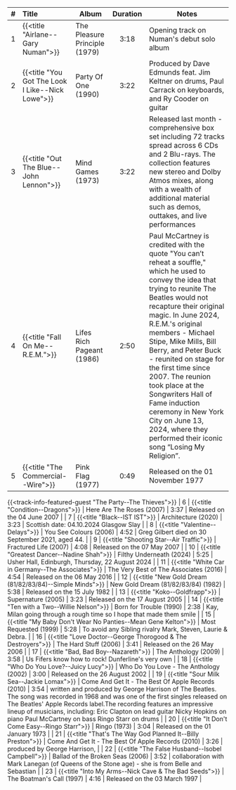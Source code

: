 | #  | Title                                                         | Album                                              | Duration | Notes                                                                                                                                                                                                                                                                                                                                                                                                                                                                                                                     |
|:--:|:--------------------------------------------------------------|----------------------------------------------------|:--------:|---------------------------------------------------------------------------------------------------------------------------------------------------------------------------------------------------------------------------------------------------------------------------------------------------------------------------------------------------------------------------------------------------------------------------------------------------------------------------------------------------------------------------|
| 1  | {{<title "Airlane--Gary Numan">}}                             | The Pleasure Principle (1979)                      |   3:18   | Opening track on Numan's debut solo album                                                                                                                                                                                                                                                                                                                                                                                                                                                                                 |
| 2  | {{<title "You Got The Look I Like--Nick Lowe">}}              | Party Of One (1990)                                |   3:22   | Produced by Dave Edmunds feat. Jim Keltner on drums, Paul Carrack on keyboards, and Ry Cooder on guitar                                                                                                                                                                                                                                                                                                                                                                                                                   |
| 3  | {{<title "Out The Blue--John Lennon">}}                       | Mind Games (1973)                                  |   3:22   | Released last month - comprehensive box set including 72 tracks spread across 6 CDs and 2 Blu-rays. The collection features new stereo and Dolby Atmos mixes, along with a wealth of additional material such as demos, outtakes, and live performances                                                                                                                                                                                                                                                                   |
| 4  | {{<title "Fall On Me--R.E.M.">}}                              | Lifes Rich Pageant (1986)                          |   2:50   | Paul McCartney is credited with the quote "You can’t reheat a souffle," which he used to convey the idea that trying to reunite The Beatles would not recapture their original magic.        In June 2024, R.E.M.'s original members - Michael Stipe, Mike Mills, Bill Berry, and Peter Buck - reunited on stage for the first time since 2007. The reunion took place at the Songwriters Hall of Fame induction ceremony in New York City on June 13, 2024, where they performed their iconic song “Losing My Religion”. |
| 5  | {{<title "The Commercial--Wire">}}                            | Pink Flag (1977)                                   |   0:49   | Released on  the 01 November 1977                                                                                                                                                                                                                                                                                                                                                                                                                                                                                         |

{{<track-info-featured-guest "The Party--The Thieves">}}
| 6  | {{<title "Condition--Dragons">}}                              | Here Are The Roses (2007)                          |   3:37   | Released on  the 04 June 2007                                                                                                                                                                                                                                                                                                                                                                                                                                                                                             |
| 7  | {{<title "Black--IST IST">}}                                  | Architecture (2020)                                |   3:23   | Scottish date:  04.10.2024 Glasgow Slay                                                                                                                                                                                                                                                                                                                                                                                                                                                                                   |
| 8  | {{<title "Valentine--Delays">}}                               | You See Colours (2006)                             |   4:52   | Greg Gilbert died on 30 September 2021, aged 44.                                                                                                                                                                                                                                                                                                                                                                                                                                                                          |
| 9  | {{<title "Shooting Star--Air Traffic">}}                      | Fractured Life (2007)                              |   4:08   | Released on  the 07 May 2007                                                                                                                                                                                                                                                                                                                                                                                                                                                                                              |
| 10 | {{<title "Greatest Dancer--Nadine Shah">}}                    | Filthy Underneath (2024)                           |   5:25   | Usher Hall, Edinburgh, Thursday, 22 August 2024                                                                                                                                                                                                                                                                                                                                                                                                                                                                           |
| 11 | {{<title "White Car in Germany--The Associates">}}            | The Very Best of The Associates (2016)             |   4:54   | Released on  the 06 May 2016                                                                                                                                                                                                                                                                                                                                                                                                                                                                                              |
| 12 | {{<title "New Gold Dream (81/82/83/84)--Simple Minds">}}      | New Gold Dream (81/82/83/84) (1982)                |   5:38   | Released on  the 15 July 1982                                                                                                                                                                                                                                                                                                                                                                                                                                                                                             |
| 13 | {{<title "Koko--Goldfrapp">}}                                 | Supernature (2005)                                 |   3:23   | Released on  the 17 August 2005                                                                                                                                                                                                                                                                                                                                                                                                                                                                                           |
| 14 | {{<title "Ten with a Two--Willie Nelson">}}                   | Born for Trouble (1990)                            |   2:38   | Kay, Milan going through a rough time so I hope that made them smile                                                                                                                                                                                                                                                                                                                                                                                                                                                      |
| 15 | {{<title "My Baby Don't Wear No Panties--Mean Gene Kelton">}} | Most Requested (1999)                              |   5:28   | To avoid any Sibling rivalry Mark, Steven, Laurie & Debra.                                                                                                                                                                                                                                                                                                                                                                                                                                                                |
| 16 | {{<title "Love Doctor--George Thorogood & The Destroyers">}}  | The Hard Stuff (2006)                              |   3:41   | Released on  the 26 May 2006                                                                                                                                                                                                                                                                                                                                                                                                                                                                                              |
| 17 | {{<title "Bad, Bad Boy--Nazareth">}}                          | The Anthology (2009)                               |   3:58   | Us Fifers know how to rock! Dunferline's very own                                                                                                                                                                                                                                                                                                                                                                                                                                                                         |
| 18 | {{<title "Who Do You Love?--Juicy Lucy">}}                    | Who Do You Love - The Anthology (2002)             |   3:00   | Released on  the 26 August 2002                                                                                                                                                                                                                                                                                                                                                                                                                                                                                           |
| 19 | {{<title "Sour Milk Sea--Jackie Lomax">}}                     | Come And Get It - The Best Of Apple Records (2010) |   3:54   | written and produced by George Harrison of The Beatles. The song was recorded in 1968 and was one of the first singles released on The Beatles' Apple Records label.The recording features an impressive lineup of musicians, including: Eric Clapton on lead guitar Nicky Hopkins on piano Paul McCartney on bass Ringo Starr on drums                                                                                                                                                                                   |
| 20 | {{<title "It Don't Come Easy--Ringo Starr">}}                 | Ringo (1973)                                       |   3:04   | Released on  the 01 January 1973                                                                                                                                                                                                                                                                                                                                                                                                                                                                                          |
| 21 | {{<title "That's The Way God Planned It--Billy Preston">}}    | Come And Get It - The Best Of Apple Records (2010) |   3:26   | produced by George Harrison,                                                                                                                                                                                                                                                                                                                                                                                                                                                                                              |
| 22 | {{<title "The False Husband--Isobel Campbell">}}              | Ballad of the Broken Seas (2006)                   |   3:52   | collaboration with Mark Lanegan (of Queens of the Stone age) - she is from Belle and Sebastian                                                                                                                                                                                                                                                                                                                                                                                                                            |
| 23 | {{<title "Into My Arms--Nick Cave & The Bad Seeds">}}         | The Boatman's Call (1997)                          |   4:16   | Released on  the 03 March 1997                                                                                                                                                                                                                                                                                                                                                                                                                                                                                            |
